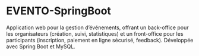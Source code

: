 # EVENTO-SpringBoot
Application web pour la gestion d’événements, offrant un back-office pour les organisateurs (création, suivi, statistiques) et un front-office pour les participants (inscription, paiement en ligne sécurisé, feedback). Développée avec Spring Boot et MySQL.
